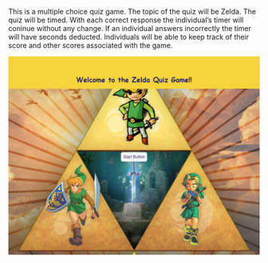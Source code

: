 This is a multiple choice quiz game. The topic of the quiz will be Zelda. The quiz will be timed. With each correct response the individual’s timer will coninue without any change. If an individual answers incorrectly the timer will have seconds deducted. Individuals will be able to keep track of their score and other scores associated with the game. 

<img src="./assets/screenshot_quizgame.png">